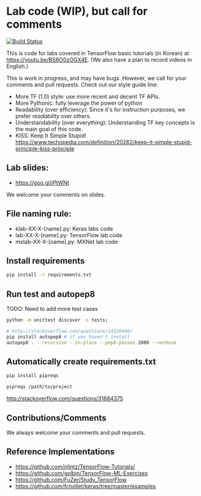 # Lab code (WIP), but call for comments

[![Build Status](https://travis-ci.org/hunkim/DeepLearningZeroToAll.svg?branch=master)](https://travis-ci.org/hunkim/DeepLearningZeroToAll)

This is code for labs covered in TensorFlow basic tutorials (in Korean) at https://youtu.be/BS6O0zOGX4E.
(We also have a plan to record videos in English.)

This is work in progress, and may have bugs.
However, we call for your comments and pull requests. Check out our style guide line:

* More TF (1.0) style: use more recent and decent TF APIs.
* More Pythonic: fully leverage the power of python
* Readability (over efficiency): Since it's for instruction purposes, we prefer *readability* over others.
* Understandability (over everything): Understanding TF key concepts is the main goal of this code.
* KISS: Keep It Simple Stupid! https://www.techopedia.com/definition/20262/keep-it-simple-stupid-principle-kiss-principle

## Lab slides:

* https://goo.gl/jPtWNt

We welcome your comments on slides.

## File naming rule:

* klab-XX-X-[name].py: Keras labs code
* lab-XX-X-[name].py: TensorFlow lab code
* mxlab-XX-X-[name].py: MXNet lab code

## Install requirements
```bash
pip install -r requirements.txt
```

## Run test and autopep8
TODO: Need to add more test cases

```bash
python -m unittest discover -s tests;

# http://stackoverflow.com/questions/14328406/
pip install autopep8 # if you haven't install
autopep8 . --recursive --in-place --pep8-passes 2000 --verbose
```
## Automatically create requirements.txt

```bash
pip install pipreqs

pipreqs /path/to/project
```
http://stackoverflow.com/questions/31684375

## Contributions/Comments
We always welcome your comments and pull requests.

## Reference Implementations
* https://github.com/nlintz/TensorFlow-Tutorials/
* https://github.com/golbin/TensorFlow-ML-Exercises
* https://github.com/FuZer/Study_TensorFlow
* https://github.com/fchollet/keras/tree/master/examples
